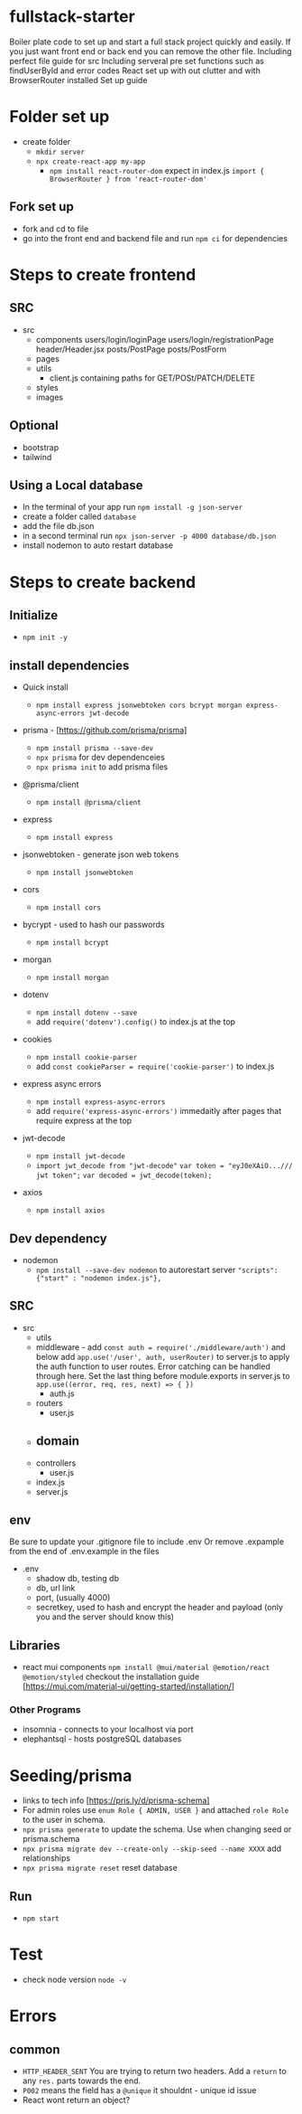 # fullstack-starter

Boiler plate code to set up and start a full stack project quickly and easily.
If you just want front end or back end you can remove the other file.
Including perfect file guide for src
Including serveral pre set functions such as findUserById and error codes
React set up with out clutter and with BrowserRouter installed
Set up guide

# Folder set up
- create folder
  - `mkdir server`
  - `npx create-react-app my-app`
    - `npm install react-router-dom` expect in index.js `import { BrowserRouter } from 'react-router-dom'`

## Fork set up
- fork and cd to file
- go into the front end and backend file and run `npm ci` for dependencies
# Steps to create frontend
## SRC

- src
  - components users/login/loginPage users/login/registrationPage  header/Header.jsx  posts/PostPage posts/PostForm
  - pages
  - utils
    - client.js containing paths for GET/POSt/PATCH/DELETE
  - styles
  - images

## Optional 
- bootstrap
- tailwind

## Using a Local database
- In the terminal of your app run `npm install -g json-server`
- create a folder called `database`
- add the file db.json
- in a second terminal run `npx json-server -p 4000 database/db.json`
- install nodemon to auto restart database

# Steps to create backend

## Initialize

- `npm init -y`
## install dependencies

- Quick install
  - `npm install express jsonwebtoken cors bcrypt morgan express-async-errors jwt-decode`

- prisma - [https://github.com/prisma/prisma]
  - `npm install prisma --save-dev`
  - `npx prisma` for dev dependenceies
  - `npx prisma init` to add prisma files 

- @prisma/client
  - `npm install @prisma/client`
- express
  - `npm install express`
- jsonwebtoken - generate json web tokens
  - `npm install jsonwebtoken`
- cors
  - `npm install cors`
- bycrypt - used to hash our passwords
  - `npm install bcrypt`
- morgan
  - `npm install morgan`
- dotenv
  - `npm install dotenv --save`
  - add `require('dotenv').config()` to index.js at the top
- cookies
  - `npm install cookie-parser`
  - add `const cookieParser = require('cookie-parser')` to index.js
- express async errors
  - `npm install express-async-errors`
  - add `require('express-async-errors')` immedaitly after pages that require express at the top
- jwt-decode 
  - `npm install jwt-decode`
  - `import jwt_decode from "jwt-decode"` `var token = "eyJ0eXAiO.../// jwt token";` `var decoded = jwt_decode(token);`
- axios
  - `npm install axios`

## Dev dependency

- nodemon
  - `npm install --save-dev nodemon` to autorestart server `"scripts": {"start" : "nodemon index.js"},`

## SRC

- src
  - utils
  - middleware - add `const auth = require('./middleware/auth')` and below add `app.use('/user', auth, userRouter)` to server.js to apply the auth function to user routes. Error catching can be handled through here. Set the last thing before module.exports in server.js to `app.use((error, req, res, next) => { })`
    - auth.js
  - routers
    - user.js
  - domain
    - 
  - controllers
    - user.js
  - index.js
  - server.js

## env
Be sure to update your .gitignore file to include .env
Or remove .expample from the end of .env.example in the files
- .env
  - shadow db, testing db
  - db,  url link
  - port, (usually 4000)
  - secretkey, used to hash and encrypt the header and payload (only you and the server should know this)

## Libraries
- react mui components `npm install @mui/material @emotion/react @emotion/styled` checkout the installation guide [https://mui.com/material-ui/getting-started/installation/]
### Other Programs

- insomnia - connects to your localhost via port
- elephantsql - hosts postgreSQL databases

# Seeding/prisma
- links to tech info [https://pris.ly/d/prisma-schema]
- For admin roles use `enum Role { ADMIN, USER }` and attached `role Role` to the user in schema.
- `npx prisma generate` to update the schema. Use when changing seed or prisma.schema
- `npx prisma migrate dev --create-only --skip-seed --name XXXX` add relationships
- `npx prisma migrate reset` reset database
## Run 

- `npm start` 

# Test
- check node version `node -v`
# Errors
## common
- `HTTP_HEADER_SENT` You are trying to return two headers. Add a `return` to any `res.` parts towards the end.
- `P002` means the field has a `@unique` it shouldnt - unique id issue
- React wont return an object?